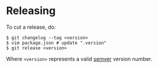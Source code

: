 # Releasing

To cut a release, do:

```
$ git changelog --tag <version>
$ vim package.json # update ".version"
$ git release <version>
```

Where `<version>` represents a valid [semver](http://semver.org) version number.
